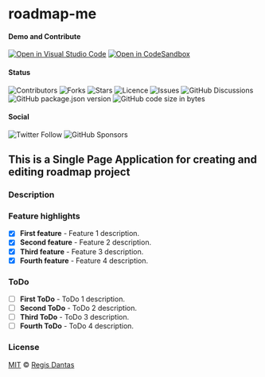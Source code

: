 # roadmap-me

#### Demo and Contribute
[![Open in Visual Studio Code](https://open.vscode.dev/badges/open-in-vscode.svg)](https://vscode.dev/github/regisdantas/roadmap-me)
[![Open in CodeSandbox](https://img.shields.io/badge/Open%20in-CodeSandbox-blue?style=plastic&logo=codesandbox)](https://codesandbox.io/s/github/regisdantas/roadmap-me)
#### Status
![Contributors](https://img.shields.io/github/contributors/regisdantas/roadmap-me?style=plastic)
![Forks](https://img.shields.io/github/forks/regisdantas/roadmap-me)
![Stars](https://img.shields.io/github/stars/regisdantas/roadmap-me)
![Licence](https://img.shields.io/github/license/regisdantas/roadmap-me)
![Issues](https://img.shields.io/github/issues/regisdantas/roadmap-me)
![GitHub Discussions](https://img.shields.io/github/discussions/regisdantas/roadmap-me)
![GitHub package.json version](https://img.shields.io/github/package-json/v/regisdantas/roadmap-me)
![GitHub code size in bytes](https://img.shields.io/github/languages/code-size/regisdantas/roadmap-me)

#### Social
![Twitter Follow](https://img.shields.io/twitter/follow/regisdantas?style=social)
![GitHub Sponsors](https://img.shields.io/github/sponsors/regisdantas)

## This is a Single Page Application for creating and editing roadmap project

### Description

### Feature highlights

*   [x] **First feature** - Feature 1 description.
*   [x] **Second feature** - Feature 2 description.
*   [x] **Third feature** - Feature 3 description.
*   [x] **Fourth feature** - Feature 4 description.

### ToDo

*   [ ] **First ToDo** - ToDo 1 description.
*   [ ] **Second ToDo** - ToDo 2 description.
*   [ ] **Third ToDo** - ToDo 3 description.
*   [ ] **Fourth ToDo** - ToDo 4 description.
### License

[MIT][license] © [Regis Dantas][author]

[author]: https://www.linkedin.com/in/regismdantas/

[license]: license


